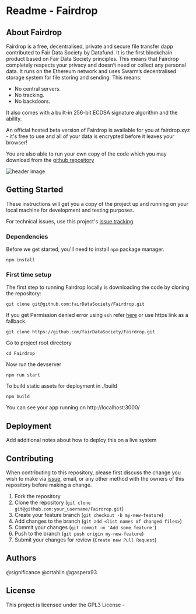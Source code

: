 # Readme - Fairdrop

## About Fairdrop
Fairdrop is a free, decentralised, private and secure file transfer dapp contributed to Fair Data Society by Datafund. It is the first blockchain product based on Fair Data Society principles. This means that Fairdrop completely respects your privacy and doesn’t need or collect any personal data. It runs on the Ethereum network and uses Swarm’s decentralised storage system for file storing and sending. This means:

* No central servers.
* No tracking.
* No backdoors.

It also comes with a built-in 256-bit ECDSA signature algorithm and the ability.

An official hosted beta version of Fairdrop is available for you at fairdrop.xyz - it's free to use and all of your data is encrypted before it leaves your browser!

You are also able to run your own copy of the code which you may download from the [github repository](http://github.com/fairDataSociety/Fairdrop)

![header image](https://raw.github.com/fairdatasociety/fairdrop/master/fairdrop.gif)

## Getting Started

These instructions will get you a copy of the project up and running on your local machine for  development and testing purposes.

For technical issues, use this project's [issue tracking](https://github.com/fairDataSociety/Fairdrop/issues).


### Dependencies

Before we get started, you'll need to install `npm` package manager. 


```
npm install
```



### First time setup

The first step to running Fairdrop locally is downloading the code by cloning the repository:


```
git clone git@github.com:fairDataSociety/Fairdrop.git
```

If you get Permission denied error using `ssh` refer [here](https://help.github.com/en/github/authenticating-to-github/error-permission-denied-publickey) or use https link as a fallback.

```
git clone https://github.com/fairDataSociety/Fairdrop.git
```
Go to project root directory
```
cd Fairdrop
```

Now run the devserver

```
npm run start
```

To build static assets for deployment in ./build
```
npm build
```


You can see your app running on http://localhost:3000/



## Deployment

Add additional notes about how to deploy this on a live system

## Contributing

When contributing to this repository, please first discuss the change you wish to make via [issue](https://github.com/fairDataSociety/Fairdrop/issues), email, or any other method with the owners of this repository before making a change.

1. Fork the repository
1. Clone the repository (`git clone git@github.com:your_username/Fairdrop.git`)
2. Create your feature branch (`git checkout -b my-new-feature`)
3. Add changes to the branch (`git add <list names of changed files>`)
4. Commit your changes (`git commit -m 'Add some feature'`)
5. Push to the branch (`git push origin my-new-feature`)
6. Submit your changes for review (`Create new Pull Request`)


## Authors

@significance
@crtahlin
@gasperx93

## License

This project is licensed under the GPL3 License - 
